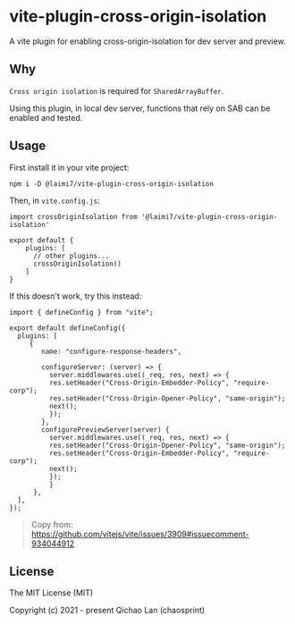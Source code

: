 # vite-plugin-cross-origin-isolation

A vite plugin for enabling cross-origin-isolation for dev server and preview.

## Why

`Cross origin isolation` is required for `SharedArrayBuffer`.

Using this plugin, in local dev server, functions that rely on SAB can be enabled and tested.

## Usage

First install it in your vite project:

`npm i -D @laimi7/vite-plugin-cross-origin-isolation`

Then, in `vite.config.js`:

```
import crossOriginIsolation from '@laimi7/vite-plugin-cross-origin-isolation'

export default {
    plugins: [
      // other plugins...
      crossOriginIsolation()
    ]
}
```

If this doesn't work, try this instead:
```
import { defineConfig } from "vite";

export default defineConfig({
  plugins: [
     {
        name: "configure-response-headers",

        configureServer: (server) => {
          server.middlewares.use((_req, res, next) => {
          res.setHeader("Cross-Origin-Embedder-Policy", "require-corp");
          res.setHeader("Cross-Origin-Opener-Policy", "same-origin");
          next();
          });
        },
        configurePreviewServer(server) {
          server.middlewares.use((_req, res, next) => {
          res.setHeader("Cross-Origin-Opener-Policy", "same-origin");
          res.setHeader("Cross-Origin-Embedder-Policy", "require-corp");
          next();
          });
          }
      },
  ],
});
```
> Copy from: https://github.com/vitejs/vite/issues/3909#issuecomment-934044912

## License
The MIT License (MIT)

Copyright (c) 2021 - present Qichao Lan (chaosprint)